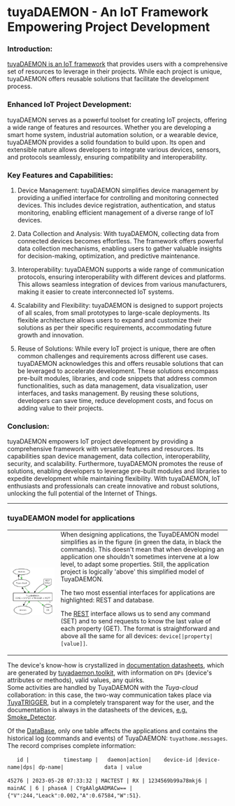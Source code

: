 # tuyaDAEMON - An IoT Framework Empowering Project Development
### Introduction:
[tuyaDAEMON is an IoT framework](https://github.com/msillano/tuyaDAEMON) that provides users with a comprehensive set of resources to leverage in their projects. While each project is unique, tuyaDAEMON offers reusable solutions that facilitate the development process. 

### Enhanced IoT Project Development:
tuyaDAEMON serves as a powerful toolset for creating IoT projects, offering a wide range of features and resources. Whether you are developing a smart home system, industrial automation solution, or a wearable device, tuyaDAEMON provides a solid foundation to build upon. Its open and extensible nature allows developers to integrate various devices, sensors, and protocols seamlessly, ensuring compatibility and interoperability.

### Key Features and Capabilities:

1. Device Management: tuyaDAEMON simplifies device management by providing a unified interface for controlling and monitoring connected devices. This includes device registration, authentication, and status monitoring, enabling efficient management of a diverse range of IoT devices.

1. Data Collection and Analysis: With tuyaDAEMON, collecting data from connected devices becomes effortless. The framework offers powerful data collection mechanisms, enabling users to gather valuable insights for decision-making, optimization, and predictive maintenance.

1. Interoperability: tuyaDAEMON supports a wide range of communication protocols, ensuring interoperability with different devices and platforms. This allows seamless integration of devices from various manufacturers, making it easier to create interconnected IoT systems.


1. Scalability and Flexibility: tuyaDAEMON is designed to support projects of all scales, from small prototypes to large-scale deployments. Its flexible architecture allows users to expand and customize their solutions as per their specific requirements, accommodating future growth and innovation.

1. Reuse of Solutions:
While every IoT project is unique, there are often common challenges and requirements across different use cases. tuyaDAEMON acknowledges this and offers reusable solutions that can be leveraged to accelerate development. These solutions encompass pre-built modules, libraries, and code snippets that address common functionalities, such as data management, data visualization, user interfaces, and tasks management. By reusing these solutions, developers can save time, reduce development costs, and focus on adding value to their projects.

### Conclusion:
tuyaDAEMON empowers IoT project development by providing a comprehensive framework with versatile features and resources. Its capabilities span device management, data collection, interoperability, security, and scalability. Furthermore, tuyaDAEMON promotes the reuse of solutions, enabling developers to leverage pre-built modules and libraries to expedite development while maintaining flexibility. With tuyaDAEMON, IoT enthusiasts and professionals can create innovative and robust solutions, unlocking the full potential of the Internet of Things.

----------------------------
### tuyaDEAMON model for applications
<table border=0>
<tr>
<td>
<img src='https://github.com/msillano/tuyaDAEMON/blob/main/pics/daemon_0B.png?raw=true' width="850px"   />
<BR CLEAR=”left” /></td><td>
When designing applications, the TuyaDEAMON model simplifies as in the figure (in green the data, in black the commands). This doesn't mean that when developing an application one shouldn't sometimes intervene at a low level, to adapt some properties. Still, the application project is logically 'above' this simplified model of TuyaDAEMON.

The two most essential interfaces for applications are highlighted: REST and database.

The [REST](https://github.com/msillano/tuyaDAEMON/wiki/tuyaDAEMON-REST) interface allows us to send any command (SET) and to send requests to know the last value of each property (GET). The format is straightforward and above all the same for all devices: `device[|property|[value]]`.
</td></tr></table>

The device's know-how is crystallized in [documentation datasheets](https://github.com/msillano/tuyaDAEMON/tree/main/devices),  which are generated by [tuyadaemon.toolkit](https://github.com/msillano/tuyaDAEMON/wiki/tuyaDAEMON-toolkit), with information on `DPs` (device's attributes or methods), valid values, any quirks.<br>
Some activities are handled by TuyaDAEMON with the _Tuya-cloud_ collaboration: in this case, the two-way communication takes place via [TuyaTRIGGER](https://github.com/msillano/tuyaDAEMON/tree/main/tuyaTRIGGER), but in a completely transparent way for the user, and the documentation is always in the datasheets of the devices, [e.g. Smoke_Detector](https://github.com/msillano/tuyaDAEMON/blob/main/devices/Smoke_Detector/device_Smoke_Detector.pdf).

Of the [DataBase](https://github.com/msillano/tuyaDAEMON/tree/main#database-interface), only one table affects the applications and contains the historical log (commands and events) of TuyaDAEMON: `tuyathome.messages`. The record comprises complete information: 

`   id |           timestamp |   daemon|action|    device-id |device-name|dps| dp-name|             data | value`

`45276 | 2023-05-28 07:33:32 | MACTEST | RX | 1234569b99a78mkj6 | mainAC | 6 | phaseA | CYgAAlgAADMACw== | {"V":244,"Leack":0.002,"A":0.67584,"W":51}`.




